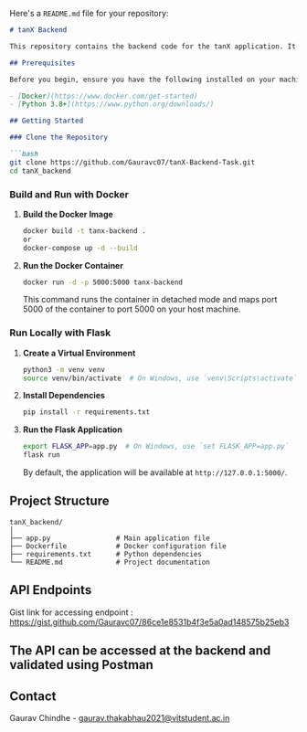 ﻿Here's a `README.md` file for your repository:

```markdown
# tanX Backend

This repository contains the backend code for the tanX application. It is built using Flask and can be run using Docker for easy setup and deployment.

## Prerequisites

Before you begin, ensure you have the following installed on your machine:

- [Docker](https://www.docker.com/get-started)
- [Python 3.8+](https://www.python.org/downloads/)

## Getting Started

### Clone the Repository

```bash
git clone https://github.com/Gauravc07/tanX-Backend-Task.git
cd tanX_backend
```

### Build and Run with Docker

1. **Build the Docker Image**

    ```bash
    docker build -t tanx-backend .
    or
    docker-compose up -d --build
    ```

2. **Run the Docker Container**

    ```bash
    docker run -d -p 5000:5000 tanx-backend
    ```

    This command runs the container in detached mode and maps port 5000 of the container to port 5000 on your host machine.

### Run Locally with Flask

1. **Create a Virtual Environment**

    ```bash
    python3 -m venv venv
    source venv/bin/activate  # On Windows, use `venv\Scripts\activate`
    ```

2. **Install Dependencies**

    ```bash
    pip install -r requirements.txt
    ```

3. **Run the Flask Application**

    ```bash
    export FLASK_APP=app.py  # On Windows, use `set FLASK_APP=app.py`
    flask run
    ```

    By default, the application will be available at `http://127.0.0.1:5000/`.

## Project Structure

```
tanX_backend/
│
├── app.py                # Main application file
├── Dockerfile            # Docker configuration file
├── requirements.txt      # Python dependencies
└── README.md             # Project documentation
```

## API Endpoints

Gist link for accessing endpoint : https://gist.github.com/Gauravc07/86ce1e8531b4f3e5a0ad148575b25eb3

## The API can be accessed at the backend and validated using Postman

## Contact

Gaurav Chindhe - [gaurav.thakabhau2021@vitstudent.ac.in](mailto:gaurav.thakabhau2021@vitstudent.ac.in)


```
